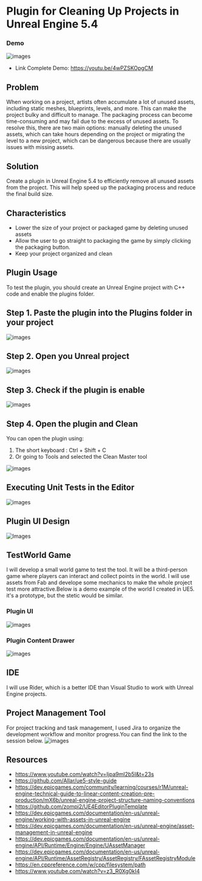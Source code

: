 # Plugin for Cleaning Up Projects in Unreal Engine 5.4

### Demo

![images](images/CleanMasterDemo.gif)

- Link Complete Demo: https://youtu.be/4wPZSKOpgCM

## Problem

When working on a project, artists often accumulate a lot of unused assets, including static meshes, blueprints, levels, and more. This can make the project bulky and difficult to manage. The packaging process can become time-consuming and may fail due to the excess of unused assets. To resolve this, there are two main options: manually deleting the unused assets, which can take hours depending on the project or migrating the level to a new project, which can be dangerous because there are usually issues with missing assets.

## Solution
Create a plugin in Unreal Engine 5.4 to efficiently remove all unused assets from the project. This will help speed up the packaging process and reduce the final build size.

## Characteristics

- Lower the size of your project or packaged game by deleting unused assets
- Allow the user to go straight to packaging the game by simply clicking the packaging button.
- Keep your project organized and clean

## Plugin Usage
To test the plugin, you should create an Unreal Engine project with C++ code and enable the plugins folder.

## Step 1. Paste the plugin into the Plugins folder in your project
![images](images/PluginProcess1.gif)

## Step 2. Open you Unreal project
![images](images/PluginProcess2.gif)

## Step 3. Check if the plugin is enable
![images](images/PluginProcess3.gif)

## Step 4. Open the plugin and Clean 
You can open the plugin using:
1. The short keyboard : Ctrl + Shift + C
2. Or going to Tools and selected the Clean Master tool

![images](images/PluginProcess4.gif)

## Executing Unit Tests in the Editor
![images](images/RunningTests.gif)
## Plugin UI Design
![Images](/images/UIDesign.png)

## TestWorld Game
I will develop a small world game to test the tool. It will be a third-person game where players can interact and collect points in the world. I will use assets from Fab and develope some mechanics to make the whole project test more attractive.Below is a demo example of the world I created in UE5. it's a prototype, but the stetic would be similar.

### Plugin UI
![images](images/UI.PNG)

### Plugin Content Drawer
![images](images/cleanMasterContentDrawer.PNG)

## IDE
I will use Rider, which is a better IDE than Visual Studio to work with Unreal Engine projects.

## Project Management Tool

For project tracking and task management, I used Jira to organize the development workflow and monitor progress.You can find the link to the session below.
![images](images/JiraDani.PNG)

##  Resources
- https://www.youtube.com/watch?v=Ijpa9mI2b5I&t=23s
- https://github.com/Allar/ue5-style-guide
- https://dev.epicgames.com/community/learning/courses/r1M/unreal-engine-technical-guide-to-linear-content-creation-pre-production/mX6b/unreal-engine-project-structure-naming-conventions
- https://github.com/zompi2/UE4EditorPluginTemplate
- https://dev.epicgames.com/documentation/en-us/unreal-engine/working-with-assets-in-unreal-engine
- https://dev.epicgames.com/documentation/en-us/unreal-engine/asset-management-in-unreal-engine
- https://dev.epicgames.com/documentation/en-us/unreal-engine/API/Runtime/Engine/Engine/UAssetManager
- https://dev.epicgames.com/documentation/en-us/unreal-engine/API/Runtime/AssetRegistry/AssetRegistry/FAssetRegistryModule
- https://en.cppreference.com/w/cpp/filesystem/path
- https://www.youtube.com/watch?v=z3_R0Xg0kI4
